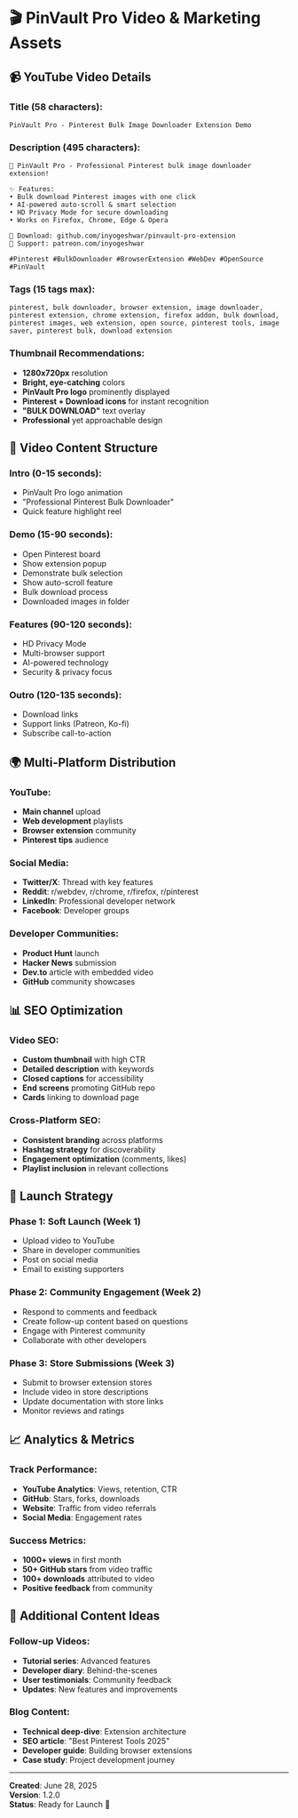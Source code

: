 # 🎬 PinVault Pro Video & Marketing Assets

## 📹 **YouTube Video Details**

### **Title (58 characters):**
```
PinVault Pro - Pinterest Bulk Image Downloader Extension Demo
```

### **Description (495 characters):**
```
🚀 PinVault Pro - Professional Pinterest bulk image downloader extension!

✨ Features:
• Bulk download Pinterest images with one click
• AI-powered auto-scroll & smart selection  
• HD Privacy Mode for secure downloading
• Works on Firefox, Chrome, Edge & Opera

🔗 Download: github.com/inyogeshwar/pinvault-pro-extension
💖 Support: patreon.com/inyogeshwar

#Pinterest #BulkDownloader #BrowserExtension #WebDev #OpenSource #PinVault
```

### **Tags (15 tags max):**
```
pinterest, bulk downloader, browser extension, image downloader, pinterest extension, chrome extension, firefox addon, bulk download, pinterest images, web extension, open source, pinterest tools, image saver, pinterest bulk, download extension
```

### **Thumbnail Recommendations:**
- **1280x720px** resolution
- **Bright, eye-catching** colors
- **PinVault Pro logo** prominently displayed
- **Pinterest + Download icons** for instant recognition
- **"BULK DOWNLOAD"** text overlay
- **Professional** yet approachable design

## 🎯 **Video Content Structure**

### **Intro (0-15 seconds):**
- PinVault Pro logo animation
- "Professional Pinterest Bulk Downloader"
- Quick feature highlight reel

### **Demo (15-90 seconds):**
- Open Pinterest board
- Show extension popup
- Demonstrate bulk selection
- Show auto-scroll feature
- Bulk download process
- Downloaded images in folder

### **Features (90-120 seconds):**
- HD Privacy Mode
- Multi-browser support
- AI-powered technology
- Security & privacy focus

### **Outro (120-135 seconds):**
- Download links
- Support links (Patreon, Ko-fi)
- Subscribe call-to-action

## 🌍 **Multi-Platform Distribution**

### **YouTube:**
- **Main channel** upload
- **Web development** playlists
- **Browser extension** community
- **Pinterest tips** audience

### **Social Media:**
- **Twitter/X**: Thread with key features
- **Reddit**: r/webdev, r/chrome, r/firefox, r/pinterest
- **LinkedIn**: Professional developer network
- **Facebook**: Developer groups

### **Developer Communities:**
- **Product Hunt** launch
- **Hacker News** submission
- **Dev.to** article with embedded video
- **GitHub** community showcases

## 📊 **SEO Optimization**

### **Video SEO:**
- **Custom thumbnail** with high CTR
- **Detailed description** with keywords
- **Closed captions** for accessibility
- **End screens** promoting GitHub repo
- **Cards** linking to download page

### **Cross-Platform SEO:**
- **Consistent branding** across platforms
- **Hashtag strategy** for discoverability
- **Engagement optimization** (comments, likes)
- **Playlist inclusion** in relevant collections

## 🚀 **Launch Strategy**

### **Phase 1: Soft Launch (Week 1)**
- Upload video to YouTube
- Share in developer communities
- Post on social media
- Email to existing supporters

### **Phase 2: Community Engagement (Week 2)**
- Respond to comments and feedback
- Create follow-up content based on questions
- Engage with Pinterest community
- Collaborate with other developers

### **Phase 3: Store Submissions (Week 3)**
- Submit to browser extension stores
- Include video in store descriptions
- Update documentation with store links
- Monitor reviews and ratings

## 📈 **Analytics & Metrics**

### **Track Performance:**
- **YouTube Analytics**: Views, retention, CTR
- **GitHub**: Stars, forks, downloads
- **Website**: Traffic from video referrals
- **Social Media**: Engagement rates

### **Success Metrics:**
- **1000+ views** in first month
- **50+ GitHub stars** from video traffic
- **100+ downloads** attributed to video
- **Positive feedback** from community

## 🎨 **Additional Content Ideas**

### **Follow-up Videos:**
- **Tutorial series**: Advanced features
- **Developer diary**: Behind-the-scenes
- **User testimonials**: Community feedback
- **Updates**: New features and improvements

### **Blog Content:**
- **Technical deep-dive**: Extension architecture
- **SEO article**: "Best Pinterest Tools 2025"
- **Developer guide**: Building browser extensions
- **Case study**: Project development journey

---

**Created**: June 28, 2025  
**Version**: 1.2.0  
**Status**: Ready for Launch 🚀
